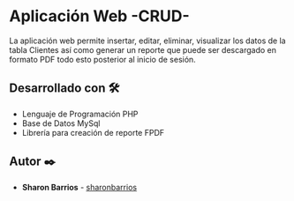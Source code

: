 # Aplicación Web -CRUD-

La aplicación web permite insertar, editar, eliminar, visualizar los datos de la tabla Clientes así como generar un reporte que puede ser descargado en formato PDF todo esto 
posterior al inicio de sesión.

## Desarrollado con 🛠️

* Lenguaje de Programación PHP
* Base de Datos MySql
* Librería para creación de reporte FPDF

## Autor ✒️

* **Sharon Barrios** - [sharonbarrios](https://github.com/sharonbarrios)
